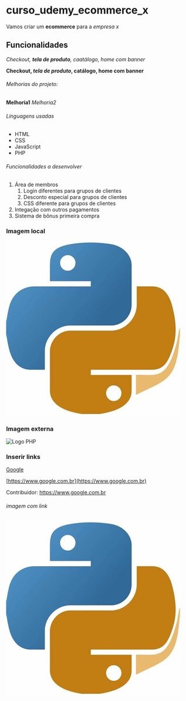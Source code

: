 # curso_udemy_ecommerce_x

Vamos criar um **ecommerce** para a _empresa x_

## Funcionalidades

_Checkout, **tela de produto**, caatálogo, home com banner_

**Checkout, *tela de produto*, catálogo, home com banner**

###### Melhorias do projeto:

__Melhoria1__
_Melhoria2_

###### Linguagens usadas

* HTML
* CSS
* JavaScript
* PHP

###### Funcionalidades a desenvolver

1. Área de membros
    1. Login diferentes para grupos de clientes
    2. Desconto especial para grupos de clientes
    3. CSS diferente para grupos de clientes
2. Integação com outros pagamentos
3. Sistema de bônus primeira compra


### Imagem local

![Logo do Python](img/python.jpg)

### Imagem externa

![Logo PHP](https://pngimg.com/uploads/php/php_PNG35.png)

### Inserir links

[Google](https://www.google.com.br)

[https://www.google.com.br](https://www.google.com.br)

Contribuidor: https://www.google.com.br

###### imagem com link
[![Logo do Python](img/python.jpg)](https://www.google.com.br)